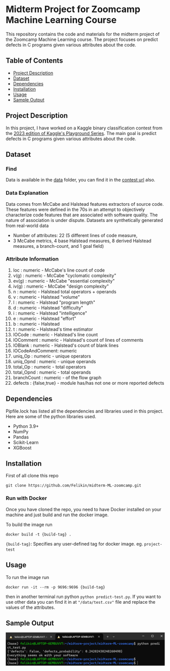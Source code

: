 # Midterm Project for Zoomcamp Machine Learning Course

This repository contains the code and materials for the midterm project of the Zoomcamp Machine Learning course. The project focuses on predict defects in C programs given various attributes about the code.

## Table of Contents

- [Project Description](#project-description)
- [Dataset](#dataset)
- [Dependencies](#dependencies)
- [Installation](#installation)
- [Usage](#usage)
- [Sample Output](#sampleoutput)

## Project Description

In this project, I have worked on a Kaggle binary classification contest from the [2023 edition of Kaggle's Playground Series](https://www.kaggle.com/competitions/playground-series-s3e23/overview). The main goal is predict defects in C programs given various attributes about the code.

## Dataset

### Find
Data is available in the [data](/data) folder, you can find it in the [contest url](https://www.kaggle.com/competitions/playground-series-s3e23/overview) also.

### Data Explanation
Data comes from McCabe and Halstead features extractors of
source code.  These features were defined in the 70s in an attempt to objectively characterize code features that are associated with software quality.  The nature of association is under dispute. Datasets are synthetically generated from real-world data

- Number of attributes: 22 (5 different lines of code measure, 
- 3 McCabe metrics, 4 base Halstead measures, 8 derived Halstead measures, a branch-count, and 1 goal field)

### Attribute Information
1. loc             : numeric - McCabe's line count of code
2. v(g)            : numeric - McCabe "cyclomatic complexity"
3. ev(g)           : numeric - McCabe "essential complexity"
4. iv(g)           : numeric - McCabe "design complexity"
5. n               : numeric - Halstead total operators + operands
6. v               : numeric - Halstead "volume"
7. l               : numeric - Halstead "program length"
8. d               : numeric - Halstead "difficulty"
9. i               : numeric - Halstead "intelligence"
10. e               : numeric - Halstead "effort"
11. b               : numeric - Halstead 
12. t               : numeric - Halstead's time estimator
13. lOCode          : numeric - Halstead's line count
14. lOComment       : numeric - Halstead's count of lines of comments
15. lOBlank         : numeric - Halstead's count of blank lines
16. lOCodeAndComment: numeric
17. uniq_Op         : numeric - unique operators
18. uniq_Opnd       : numeric - unique operands
19. total_Op        : numeric - total operators
20. total_Opnd      : numeric - total operands
21. branchCount     : numeric - of the flow graph
22. defects         : {false,true} - module has/has not one or more reported defects

## Dependencies

Pipfile.lock has listed all the dependencies and libraries used in this project. Here are some of the python libraries used.
- Python 3.9+
- NumPy
- Pandas
- Scikit-Learn
- XGBoost

## Installation
First of all clone this repo 
```
git clone https://github.com/Felikin/midterm-ML-zoomcamp.git
```
### Run with Docker
Once you have cloned the repo, you need to have Docker installed on your machine and just build and run the docker image.

To build the image run
```
docker build -t {build-tag} .
```
`{build-tag}`: Specifies any user-defined tag for docker image. eg. `project-test`

## Usage

To run the image run
```
docker run -it --rm -p 9696:9696 {build-tag}
```
then in another terminal run python ```python predict-test.py```. If you want to use other data you can find it in at ```"/data/test.csv"``` file and replace the values of the attributes.

## Sample Output
![Sample of the project running locally](/data/sample_output.png)
